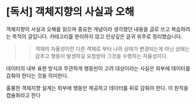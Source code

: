 # [독서] 객체지향의 사실과 오해

객체지향의 사실과 오해를 읽으며 중요한 개념이라 생각했던 내용을 글로 쓰고 복습하려는 목적의 글입니다. 
카테고리를 분리하지 않고 인상깊은 글귀 위주로 정리했습니다. 


>> 객체의 자율성이란 다른 객체로 부터 나의 상태가 변경되는게 아닌 
상태는 감추고 행동이 발생하길 요청받아 그것을 수행하는 자율성이다. 

데이터의 내부 표현 방식과 무관하게 행동만이 고려 대상이라는 사실은 외부에 데이터를 감춰야 한다는 것을 의미한다.

훌륭한 객체지향 설계는 외부에 행동만 제공하고 데이터를 뒤로 감춰야 한다. 이 원칙을 캡슐화라고 한다

